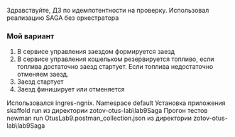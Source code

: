 Здравствуйте, ДЗ по идемпотентности на проверку.
Использовал реализацию SAGA без оркестратора

### Мой вариант
1) В сервисе управления заездом формируется заезд
2) В сервисе управления кошельком резервируется топливо, если топлива достаточно заезд стартует. Если топлива недостаточно отменяем заезд.
3) Заезд стартует
4) Заезд финиширует или отменяется

Использовался ingres-ngnix. Namespace default
Установка приложения skaffold run из директории zotov-otus-lab\lab9Saga
Прогон тестов newman run OtusLab9.postman_collection.json из директории zotov-otus-lab\lab9Saga 

